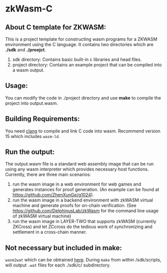 # zkWasm-C
## About C template for ZKWASM:
This is a project template for constructing wasm programs for a ZKWASM environment using the C language.
It contains two directories which are **./sdk** and **./proejct**.
1. sdk directory:  Contains basic built-in c libraries and head files.
2. project directory: Contains an example project that can be compiled into a wasm output.

## Usage:
You can modify the code in ./project directory and use **make** to compile the project into output.wasm.

## Building Requirements:
You need [clang](https://github.com/llvm/llvm-project) to compile and link C code into wasm. Recommend version 15 which includes `wasm-ld`.


## Run the output:
The output.wasm file is a standard web assembly image that can be run using any wasm interpreter which provides necessary host functions. 
Currently, there are three main scenarios:
1. run the wasm image in a web environment for web games and generates instances for proof generation. (An example can be found at https://github.com/ZhenXunGe/g1024).
2. run the wasm image in a backend environment with zkWASM virtual machine and generate proofs for on-chain verification. (See https://github.com/DelphinusLab/zkWasm for the command line usage of zkWASM virtual machine)
3. run the wasm image in LAYER-TWO that supports zkWASM (currently ZKCross) and let ZCcross do the tedious work of synchronizing and settlement in a cross-chain manner.


## Not necessary but included in make:
`wasm2wat` which can be obtrained [here](https://github.com/WebAssembly/wabt). During `make` from within /sdk/scripts, will output `.wat` files for each ./sdk/c/ subdirectory.